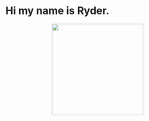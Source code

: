 # Hi my name is Ryder.

<p align="center">
  <img width="250" src="https://media3.giphy.com/media/v1.Y2lkPTc5MGI3NjExZ2d2ajU3MWtldTZxcWE4ODNlNW8za2prN2JjcWxrcnlucTZvYmsycSZlcD12MV9pbnRlcm5hbF9naWZfYnlfaWQmY3Q9Zw/KZeDmAIT3dXIAtVS6P/giphy.gif">
</p>
